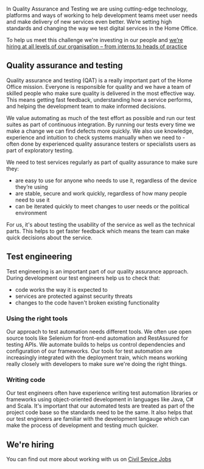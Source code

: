 In Quality Assurance and Testing we are using cutting-edge technology, platforms and ways of working to help development teams meet user needs and make delivery of new services even better. We’re setting high standards and changing the way we test digital services in the Home Office.  

To help us meet this challenge we're investing in our people and [we’re hiring at all levels of our organisation – from interns to heads of practice](https://www.civilservicejobs.service.gov.uk/csr/index.cgi?SID=cGFnZWNsYXNzPUpvYnMmcGFnZWFjdGlvbj1zZWFyY2hieWNvbnRleHRpZCZrZXk9ZmFpciZ1c2Vyc2VhcmNoY29udGV4dD00OTQ0MTI3MyZyZXFzaWc9MTUxNDk4NDc1Mi04MTYyZDgwNGJiYzgwNGE3NWQxZjMwODBhOGIyYWVkMTc1M2Q5ODgw)

## Quality assurance and testing

Quality assurance and testing (QAT) is a really important part of the Home Office mission. Everyone is responsible for quality and we have a team of skilled people who make sure quality is delivered in the most effective way. This means getting fast feedback, understanding how a service performs, and helping the development team to make informed decisions.

We value automating as much of the test effort as possible and run our test suites as part of continuous integration. By running our tests every time we make a change we can find defects more quickly.  We also use knowledge, experience and intuition to check systems manually when we need to - often done by experienced quality assurance testers or specialists users as part of exploratory testing.

We need to test services regularly as part of quality assurance to make sure they:

* are easy to use for anyone who needs to use it, regardless of the device they’re using
* are stable, secure and work quickly, regardless of how many people need to use it
* can be iterated quickly to meet changes to user needs or the political environment

For us, it's about testing the usability of the service as well as the technical parts. This helps to get faster feedback which means the team can make quick decisions about the service.

## Test engineering

Test engineering is an important part of our quality assurance approach. During development our test engineers help us to check that:

* code works the way it is expected to
* services are protected against security threats
* changes to the code haven't broken existing functionality

### Using the right tools

Our approach to test automation needs different tools.  We often use open source tools like Selenium for front-end automation and RestAssured for testing APIs.  We automate builds to helps us control dependencies and configuration of our frameworks.  Our tools for test automation are increasingly integrated with the deployment train, which means working really closely with developers to make sure we're doing the right things.


### Writing code

Our test engineers often have experience writing test automation libraries or frameworks using object-oriented development in languages like Java, C# and Scala.  It's important that our automated tests are treated as part of the project code base so the standards need to be the same.  It also helps that our test engineers are familiar with the development langauge which can make the process of development and testing much quicker.

## We're hiring

You can find out more about working with us on [Civil Sevice Jobs](https://www.civilservicejobs.service.gov.uk/csr/index.cgi?SID=cGFnZWNsYXNzPUpvYnMmcGFnZWFjdGlvbj1zZWFyY2hieWNvbnRleHRpZCZrZXk9ZmFpciZ1c2Vyc2VhcmNoY29udGV4dD00OTQ0MTI3MyZyZXFzaWc9MTUxNDk4NDc1Mi04MTYyZDgwNGJiYzgwNGE3NWQxZjMwODBhOGIyYWVkMTc1M2Q5ODgw)

